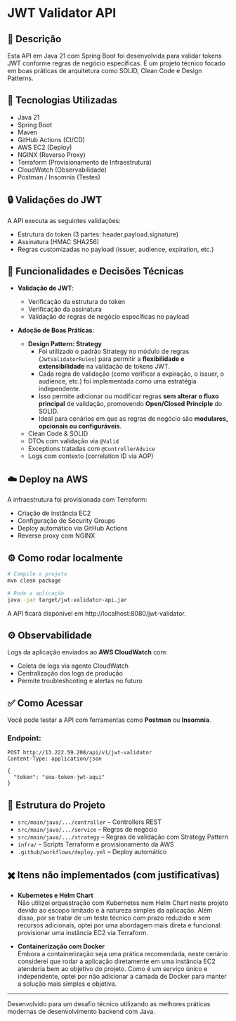 
# JWT Validator API

## 🧪 Descrição

Esta API em Java 21 com Spring Boot foi desenvolvida para validar tokens JWT conforme regras de negócio específicas. É um projeto técnico focado em boas práticas de arquitetura como SOLID, Clean Code e Design Patterns.

## 🚀 Tecnologias Utilizadas

- Java 21
- Spring Boot
- Maven
- GitHub Actions (CI/CD)
- AWS EC2 (Deploy)
- NGINX (Reverso Proxy)
- Terraform (Provisionamento de Infraestrutura)
- CloudWatch (Observabilidade)
- Postman / Insomnia (Testes)

## 🔒 Validações do JWT

A API executa as seguintes validações:
- Estrutura do token (3 partes: header.payload.signature)
- Assinatura (HMAC SHA256)
- Regras customizadas no payload (issuer, audience, expiration, etc.)

## 🧠 Funcionalidades e Decisões Técnicas

- **Validação de JWT**:
  - Verificação da estrutura do token
  - Verificação da assinatura
  - Validação de regras de negócio específicas no payload

- **Adoção de Boas Práticas**:
  - **Design Pattern: Strategy**
    - Foi utilizado o padrão Strategy no módulo de regras (`JwtValidatorRules`) para permitir a **flexibilidade e extensibilidade** na validação de tokens JWT.
    - Cada regra de validação (como verificar a expiração, o issuer, o audience, etc.) foi implementada como uma estratégia independente.
    - Isso permite adicionar ou modificar regras **sem alterar o fluxo principal** de validação, promovendo **Open/Closed Principle** do SOLID.
    - Ideal para cenários em que as regras de negócio são **modulares, opcionais ou configuráveis**.
  - Clean Code & SOLID
  - DTOs com validação via `@Valid`
  - Exceptions tratadas com `@ControllerAdvice`
  - Logs com contexto (correlation ID via AOP)

## ☁️ Deploy na AWS

A infraestrutura foi provisionada com Terraform:
- Criação de instância EC2
- Configuração de Security Groups
- Deploy automático via GitHub Actions
- Reverse proxy com NGINX

## ⚙️ Como rodar localmente
```bash
# Compile o projeto
mvn clean package

# Rode a aplicação
java -jar target/jwt-validator-api.jar
```
A API ficará disponível em http://localhost:8080/jwt-validator.

## ⚙️ Observabilidade

Logs da aplicação enviados ao **AWS CloudWatch** com:
- Coleta de logs via agente CloudWatch
- Centralização dos logs de produção
- Permite troubleshooting e alertas no futuro

## ✅ Como Acessar

Você pode testar a API com ferramentas como **Postman** ou **Insomnia**.

### Endpoint:

```
POST http://13.222.59.208/api/v1/jwt-validator
Content-Type: application/json

{
  "token": "seu-token-jwt-aqui"
}
```

## 📁 Estrutura do Projeto

- `src/main/java/.../controller` – Controllers REST
- `src/main/java/.../service` – Regras de negócio
- `src/main/java/.../strategy` – Regras de validação com Strategy Pattern
- `infra/` – Scripts Terraform e provisionamento da AWS
- `.github/workflows/deploy.yml` – Deploy automático

## ✖️ Itens não implementados (com justificativas)

- **Kubernetes e Helm Chart**  
  Não utilizei orquestração com Kubernetes nem Helm Chart neste projeto devido ao escopo limitado e à natureza simples da aplicação. Além disso, por se tratar de um teste técnico com prazo reduzido e sem recursos adicionais, optei por uma abordagem mais direta e funcional: provisionar uma instância EC2 via Terraform.

- **Containerização com Docker**  
  Embora a containerização seja uma prática recomendada, neste cenário considerei que rodar a aplicação diretamente em uma instância EC2 atenderia bem ao objetivo do projeto. Como é um serviço único e independente, optei por não adicionar a camada de Docker para manter a solução mais simples e objetiva.
---

Desenvolvido para um desafio técnico utilizando as melhores práticas modernas de desenvolvimento backend com Java.
